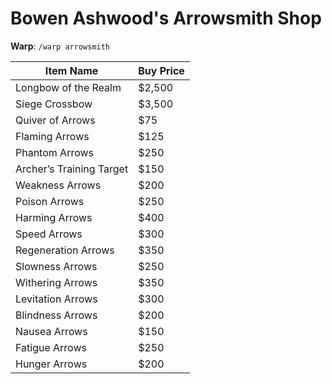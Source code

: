 # Bowen Ashwood's Arrowsmith Shop

**Warp**: `/warp arrowsmith`

| Item Name                 | Buy Price |
|---------------------------|-----------|
| Longbow of the Realm      | $2,500    |
| Siege Crossbow            | $3,500    |
| Quiver of Arrows          | $75       |
| Flaming Arrows            | $125      |
| Phantom Arrows            | $250      |
| Archer’s Training Target  | $150      |
| Weakness Arrows           | $200      |
| Poison Arrows             | $250      |
| Harming Arrows            | $400      |
| Speed Arrows              | $300      |
| Regeneration Arrows       | $350      |
| Slowness Arrows           | $250      |
| Withering Arrows          | $350      |
| Levitation Arrows         | $300      |
| Blindness Arrows          | $200      |
| Nausea Arrows             | $150      |
| Fatigue Arrows            | $250      |
| Hunger Arrows             | $200      |